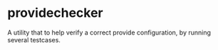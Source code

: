 # providechecker

A utility that to help verify a correct provide configuration, 
by running several testcases.


